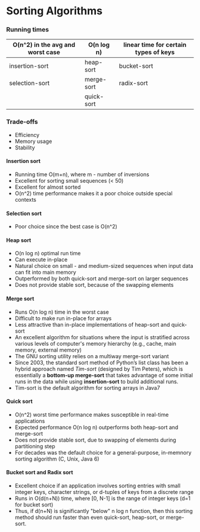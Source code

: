 # Sorting Algorithms

### Running times

| O(n^2) in the avg and worst case                         | O(n log n) | linear time for certain types of keys| 
|----------------------------------------------------------|------------|--------------------------------------|
| insertion-sort                                           | heap-sort  |bucket-sort                           |
| selection-sort                                           | merge-sort |radix-sort                            |
|                                                          | quick-sort |                                      |

### Trade-offs

- Efficiency
- Memory usage
- Stability

#### Insertion sort

- Running time O(m+n), where m - number of inversions
- Excellent for sorting small sequences (< 50)
- Excellent for almost sorted
- O(n^2) time performance makes it a poor choice outside special contexts

#### Selection sort

- Poor choice since the best case is O(n^2)

#### Heap sort

- O(n log n) optimal run time
- Can execute in-place
- Natural choice on small - and medium-sized sequences
when input data can fit into main memory
- Outperformed by both quick-sort and merge-sort on larger sequences
- Does not provide stable sort, because of the swapping elements

#### Merge sort

- Runs O(n log n) time in the worst case
- Difficult to make run in-place for arrays
- Less attractive than in-place implementations of heap-sort and quick-sort
- An excellent algorithm for situations where the input
  is stratified across various levels of computer's memory hierarchy
  (e.g., cache, main memory, external memory)
- The GNU sorting utility relies on a multiway merge-sort variant
- Since 2003, the standard sort method
of Python’s list class has been a hybrid approach named *Tim-sort* (designed by Tim
Peters), which is essentially a **bottom-up merge-sort** that takes advantage of some
initial runs in the data while using **insertion-sort** to build additional runs.
- Tim-sort is the default algorithm for sorting arrays in Java7

#### Quick sort

- O(n^2) worst time performance makes susceptible in real-time applications
- Expected performance O(n log n) outperforms both heap-sort and merge-sort
- Does not provide stable sort, due to swapping of elements during partitioning step
- For decades was the default choice for a general-purpose, in-memnory sorting algorithm (C, Unix, Java 6)

#### Bucket sort and Radix sort

- Excellent choice if an application involves sorting entries with small integer keys, character
strings, or d-tuples of keys from a discrete range
- Runs in O(d(n+N)) time, where [0, N-1] is the range of integer keys (d=1 for bucket sort)
- Thus, if d(n+N) is significantly "below" n log n function, then this
sorting method should run faster than even quick-sort, heap-sort, or merge-sort.
